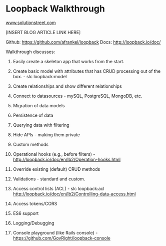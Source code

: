 # Loopback Walkthrough

www.solutionstreet.com

[INSERT BLOG ARTICLE LINK HERE]

Github: https://github.com/afrankel/loopback
Docs: http://loopback.io/doc/

Walkthrough discusses:

1.  Easily create a skeleton app that works from the start.

2.  Create basic model with attributes that has CRUD processing out of the box. - slc loopback:model

3.  Create relationships and show different relationships

4.  Connect to datasources - mySQL, PostgreSQL, MongoDB, etc.

5.  Migration of data models

6.  Persistence of data

7.  Querying data with filtering

8.  Hide APIs - making them private

9.  Custom methods

10. Operational hooks (e.g., before filters) - http://loopback.io/doc/en/lb2/Operation-hooks.html

11. Override existing (default) CRUD methods

12. Validations - standard and custom.

13. Access control lists (ACL) - slc loopback:acl  http://loopback.io/doc/en/lb2/Controlling-data-access.html

14. Access tokens/CORS

15. ES6 support

16. Logging/Debugging 

17. Console playground (like Rails console) - https://github.com/GovRight/loopback-console
